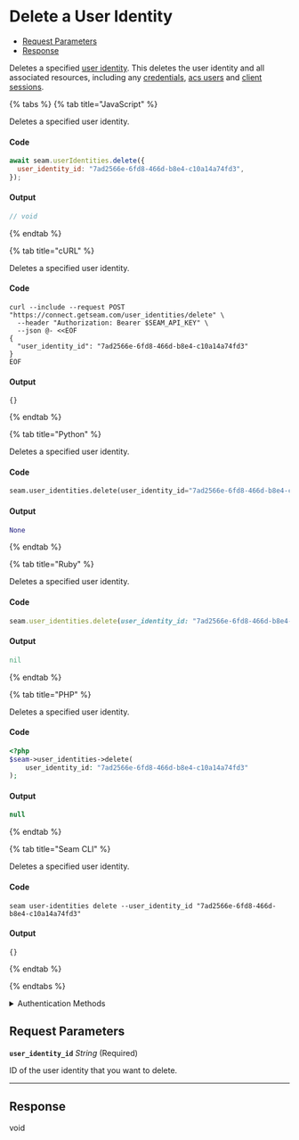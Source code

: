# Delete a User Identity

- [Request Parameters](#request-parameters)
- [Response](#response)

Deletes a specified [user identity](../../capability-guides/mobile-access/managing-mobile-app-user-accounts-with-user-identities.md#what-is-a-user-identity). This deletes the user identity and all associated resources, including any [credentials](https://docs.seam.co/latest/api/access-control-systems/credentials), [acs users](https://docs.seam.co/latest/api/access-control-systems/users) and [client sessions](https://docs.seam.co/latest/api/client_sessions).


{% tabs %}
{% tab title="JavaScript" %}

Deletes a specified user identity.

#### Code

```javascript
await seam.userIdentities.delete({
  user_identity_id: "7ad2566e-6fd8-466d-b8e4-c10a14a74fd3",
});
```

#### Output

```javascript
// void
```
{% endtab %}

{% tab title="cURL" %}

Deletes a specified user identity.

#### Code

```curl
curl --include --request POST "https://connect.getseam.com/user_identities/delete" \
  --header "Authorization: Bearer $SEAM_API_KEY" \
  --json @- <<EOF
{
  "user_identity_id": "7ad2566e-6fd8-466d-b8e4-c10a14a74fd3"
}
EOF
```

#### Output

```curl
{}
```
{% endtab %}

{% tab title="Python" %}

Deletes a specified user identity.

#### Code

```python
seam.user_identities.delete(user_identity_id="7ad2566e-6fd8-466d-b8e4-c10a14a74fd3")
```

#### Output

```python
None
```
{% endtab %}

{% tab title="Ruby" %}

Deletes a specified user identity.

#### Code

```ruby
seam.user_identities.delete(user_identity_id: "7ad2566e-6fd8-466d-b8e4-c10a14a74fd3")
```

#### Output

```ruby
nil
```
{% endtab %}

{% tab title="PHP" %}

Deletes a specified user identity.

#### Code

```php
<?php
$seam->user_identities->delete(
    user_identity_id: "7ad2566e-6fd8-466d-b8e4-c10a14a74fd3"
);
```

#### Output

```php
null
```
{% endtab %}

{% tab title="Seam CLI" %}

Deletes a specified user identity.

#### Code

```seam_cli
seam user-identities delete --user_identity_id "7ad2566e-6fd8-466d-b8e4-c10a14a74fd3"
```

#### Output

```seam_cli
{}
```
{% endtab %}

{% endtabs %}


<details>

<summary>Authentication Methods</summary>

- API key
- Personal access token
  <br>Must also include the `seam-workspace` header in the request.

To learn more, see [Authentication](https://docs.seam.co/latest/api/authentication).
</details>

## Request Parameters

**`user_identity_id`** *String* (Required)

ID of the user identity that you want to delete.

---


## Response

void


